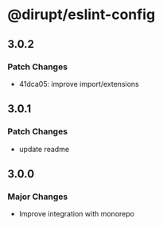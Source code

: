 # @dirupt/eslint-config

## 3.0.2

### Patch Changes

-   41dca05: improve import/extensions

## 3.0.1

### Patch Changes

-   update readme

## 3.0.0

### Major Changes

-   Improve integration with monorepo

